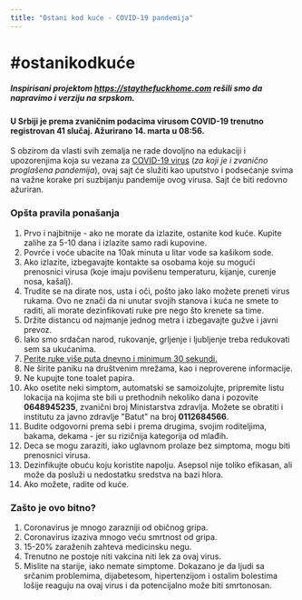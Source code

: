 ```yaml
---
title: "Ostani kod kuće - COVID-19 pandemija"
---
```


# #ostanikodkuće

##### Inspirisani projektom https://staythefuckhome.com rešili smo da napravimo i verziju na srpskom.

#### U Srbiji je prema zvaničnim podacima virusom COVID-19 trenutno registrovan 41 slučaj. Ažurirano 14. marta u 08:56.

S obzirom da vlasti svih zemalja ne rade dovoljno na edukaciji i upozorenjima koja su vezana za [COVID-19 virus](https://en.wikipedia.org/wiki/Coronavirus_disease_2019) (_za koji je i zvanično proglašena pandemija_), ovaj sajt će služiti kao uputstvo i podsećanje svima na važne korake pri suzbijanju pandemije ovog virusa. Sajt će biti redovno ažuriran.

### Opšta pravila ponašanja

1. Prvo i najbitnije - ako ne morate da izlazite, ostanite kod kuće. Kupite zalihe za 5-10 dana i izlazite samo radi kupovine.
2. Povrće i voće ubacite na 10ak minuta u litar vode sa kašikom sode.
3. Ako izlazite, izbegavajte kontakte sa osobama koje su mogući prenosnici virusa (koje imaju povišenu temperaturu, kijanje, curenje nosa, kašalj).
4. Trudite se na dirate nos, usta i oči, pošto jako lako možete preneti virus rukama. Ovo ne znači da ni unutar svojih stanova i kuća ne smete to raditi, ali morate dezinfikovati ruke pre nego što krenete sa time.
5. Držite distancu od najmanje jednog metra i izbegavajte gužve i javni prevoz.
6. Iako smo srdačan narod, rukovanje, grljenje i ljubljenje treba redukovati sem sa ukućanima.
7. [Perite ruke više puta dnevno i minimum 30 sekundi.](https://www.youtube.com/watch?v=3PmVJQUCm4E)
8. Ne širite paniku na društvenim mrežama, kao i neproverene informacije.
9. Ne kupujte tone toalet papira.
10. Ako osetite neki simptom, automatski se samoizolujte, pripremite listu lokacija na kojima ste bili u prethodnih nekoliko dana i pozovite **0648945235**, zvanični broj Ministarstva zdravlja. Možete se obratiti i institutu za javno zdravlje "Batut" na broj **0112684566**.
11. Budite odgovorni prema sebi i prema drugima, svojim roditeljima, bakama, dekama - jer su rizičnija kategorija od mlađih.
12. Deca se mogu zaraziti, iako uglavnom prolaze bez simptoma, mogu biti prenosnici virusa.
13. Dezinfikujte obuću koju koristite napolju. Asepsol nije toliko efikasan, ali može da posluži u nedostatku sredstva na bazi hlora.
14. Ako možete, radite od kuće.

### Zašto je ovo bitno?

1. Coronavirus je mnogo zarazniji od običnog gripa.
2. Coronavirus izaziva mnogo veću smrtnost od gripa.
3. 15-20% zaraženih zahteva medicinsku negu.
4. Trenutno ne postoje niti vakcina niti lek za ovaj virus.
5. Mislite na starije, iako nemate simptome. Dokazano je da ljudi sa srčanim problemima, dijabetesom, hipertenzijom i ostalim bolestima lošije reaguju na ovaj virus i da potencijalno može biti smrtonosan.
